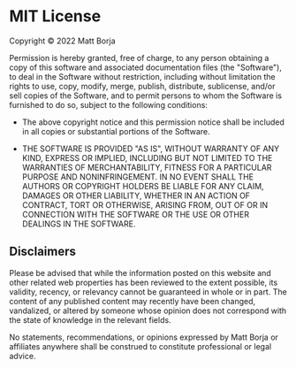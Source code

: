 # MIT License

Copyright © 2022 Matt Borja

Permission is hereby granted, free of charge, to any person obtaining a copy
of this software and associated documentation files (the "Software"), to deal
in the Software without restriction, including without limitation the rights
to use, copy, modify, merge, publish, distribute, sublicense, and/or sell
copies of the Software, and to permit persons to whom the Software is
furnished to do so, subject to the following conditions:

- The above copyright notice and this permission notice shall be included in all
copies or substantial portions of the Software.

- THE SOFTWARE IS PROVIDED "AS IS", WITHOUT WARRANTY OF ANY KIND, EXPRESS OR
IMPLIED, INCLUDING BUT NOT LIMITED TO THE WARRANTIES OF MERCHANTABILITY,
FITNESS FOR A PARTICULAR PURPOSE AND NONINFRINGEMENT. IN NO EVENT SHALL THE
AUTHORS OR COPYRIGHT HOLDERS BE LIABLE FOR ANY CLAIM, DAMAGES OR OTHER
LIABILITY, WHETHER IN AN ACTION OF CONTRACT, TORT OR OTHERWISE, ARISING FROM,
OUT OF OR IN CONNECTION WITH THE SOFTWARE OR THE USE OR OTHER DEALINGS IN THE
SOFTWARE.

## Disclaimers
Please be advised that while the information posted on this website and other related web properties has been reviewed to the extent possible, its validity, recency, or relevancy cannot be guaranteed in whole or in part. The content of any published content may recently have been changed, vandalized, or altered by someone whose opinion does not correspond with the state of knowledge in the relevant fields.

No statements, recommendations, or opinions expressed by Matt Borja or affiliates anywhere shall be construed to constitute professional or legal advice.

